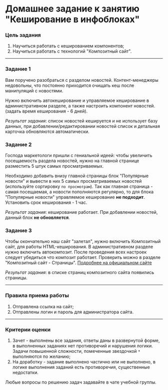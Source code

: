 
# Домашнее задание к занятию "Кеширование в инфоблоках"

### Цель задания

1. Научиться работать с кешированием компонентов;
2. Научиться работать с технологий "Композитный сайт".

------

### Задание 1

Вам поручено разобраться с разделом новостей. Контент-менеджеры недовольны, что постоянно приходится очищать кеш после манипуляций с новостями.

Нужно включить автокеширование и управляемое кеширование в административном разделе, а также настроить компонент новостей. 
(задать время кеширования - 6 дней).

_Результат задания_: список новостей кешируется и не использует базу данных, при добавлении/редактировании новостей список и детальная карточка обновляются автоматически.

### Задание 2

Господа маркетологи пришли с гениальной идеей: чтобы увеличить посещаемость раздела новостей, нужно на главной странице разместить 5 штук самых просматриваемых.

Необходимо добавить внизу главной страницы блок "Популярные новости" и вывести в них 5 самых просматриваемых новостей (используйте сортировку `по просмотрам`).
Так как главная страница - самая посещаемая, а новости пополняются регулярно, то для блока "Популярные новости" управляемое кеширование **не подходит**. Установить срок кеширования - 1 час.

_Результат задания_: кеширование работает. При добавлении новостей, данный блок **не обновляется**.

### Задание 3

Чтобы окончательно наш сайт "залетал", нужно включить Композитный сайт, для работы HTML-кеширования.
В административном разделе нужно включить автокомпозит.
После проведения всех настроек следует убедиться что композит работает.
Проверить можно в разделе "Композитный сайт - Страницы". [Подробнее на официальном сайте](https://dev.1c-bitrix.ru/learning/course/?COURSE_ID=39&LESSON_ID=8629&LESSON_PATH=3910.3259.8629)

_Результат задания_: в списке страниц композитного сайта появились страницы.

------

### Правила приема работы

1. Отправлена ссылка на сайт;
2. Отправлены логин и пароль для администратора сайта.

------

### Критерии оценки

1. Зачет - выполнены все задания, ответы даны в развернутой форме, в выполненных заданиях нет противоречий и нарушения логики. Задачи повышенной сложности, помеченные звездочкой `*` выполняются по желанию;
2. На доработку - задание выполнено частично или не выполнено, в логике выполнения заданий есть противоречия, существенные недостатки.

Любые вопросы по решению задач задавайте в чате учебной группы.
